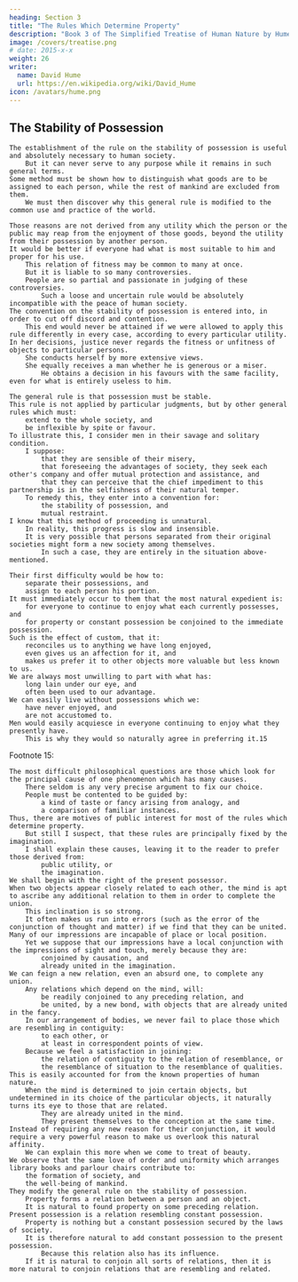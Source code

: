 ```yaml
---
heading: Section 3
title: "The Rules Which Determine Property"
description: "Book 3 of The Simplified Treatise of Human Nature by Hume"
image: /covers/treatise.png
# date: 2015-x-x
weight: 26
writer:
  name: David Hume
  url: https://en.wikipedia.org/wiki/David_Hume
icon: /avatars/hume.png
---
```




## The Stability of Possession

    The establishment of the rule on the stability of possession is useful and absolutely necessary to human society.
        But it can never serve to any purpose while it remains in such general terms.
    Some method must be shown how to distinguish what goods are to be assigned to each person, while the rest of mankind are excluded from them.
        We must then discover why this general rule is modified to the common use and practice of the world.

    Those reasons are not derived from any utility which the person or the public may reap from the enjoyment of those goods, beyond the utility from their possession by another person.
    It would be better if everyone had what is most suitable to him and proper for his use.
        This relation of fitness may be common to many at once.
        But it is liable to so many controversies.
        People are so partial and passionate in judging of these controversies.
            Such a loose and uncertain rule would be absolutely incompatible with the peace of human society.
    The convention on the stability of possession is entered into, in order to cut off discord and contention.
        This end would never be attained if we were allowed to apply this rule differently in every case, according to every particular utility.
    In her decisions, justice never regards the fitness or unfitness of objects to particular persons.
        She conducts herself by more extensive views.
        She equally receives a man whether he is generous or a miser.
            He obtains a decision in his favours with the same facility, even for what is entirely useless to him.

    The general rule is that possession must be stable.
    This rule is not applied by particular judgments, but by other general rules which must:
        extend to the whole society, and
        be inflexible by spite or favour.
    To illustrate this, I consider men in their savage and solitary condition.
        I suppose:
            that they are sensible of their misery,
            that foreseeing the advantages of society, they seek each other's company and offer mutual protection and assistance, and
            that they can perceive that the chief impediment to this partnership is in the selfishness of their natural temper.
        To remedy this, they enter into a convention for:
            the stability of possession, and
            mutual restraint.
    I know that this method of proceeding is unnatural.
        In reality, this progress is slow and insensible.
        It is very possible that persons separated from their original societies might form a new society among themselves.
            In such a case, they are entirely in the situation above-mentioned.

    Their first difficulty would be how to:
        separate their possessions, and
        assign to each person his portion.
    It must immediately occur to them that the most natural expedient is:
        for everyone to continue to enjoy what each currently possesses, and
        for property or constant possession be conjoined to the immediate possession.
    Such is the effect of custom, that it:
        reconciles us to anything we have long enjoyed,
        even gives us an affection for it, and
        makes us prefer it to other objects more valuable but less known to us.
    We are always most unwilling to part with what has:
        long lain under our eye, and
        often been used to our advantage.
    We can easily live without possessions which we:
        have never enjoyed, and
        are not accustomed to.
    Men would easily acquiesce in everyone continuing to enjoy what they presently have.
        This is why they would so naturally agree in preferring it.15


Footnote 15:

    The most difficult philosophical questions are those which look for the principal cause of one phenomenon which has many causes.
        There seldom is any very precise argument to fix our choice.
        People must be contented to be guided by:
            a kind of taste or fancy arising from analogy, and
            a comparison of familiar instances.
    Thus, there are motives of public interest for most of the rules which determine property.
        But still I suspect, that these rules are principally fixed by the imagination.
        I shall explain these causes, leaving it to the reader to prefer those derived from:
            public utility, or
            the imagination.
    We shall begin with the right of the present possessor.
    When two objects appear closely related to each other, the mind is apt to ascribe any additional relation to them in order to complete the union.
        This inclination is so strong.
        It often makes us run into errors (such as the error of the conjunction of thought and matter) if we find that they can be united.
    Many of our impressions are incapable of place or local position.
        Yet we suppose that our impressions have a local conjunction with the impressions of sight and touch, merely because they are:
            conjoined by causation, and
            already united in the imagination.
    We can feign a new relation, even an absurd one, to complete any union.
        Any relations which depend on the mind, will:
            be readily conjoined to any preceding relation, and
            be united, by a new bond, with objects that are already united in the fancy.
        In our arrangement of bodies, we never fail to place those which are resembling in contiguity:
            to each other, or
            at least in correspondent points of view.
        Because we feel a satisfaction in joining:
            the relation of contiguity to the relation of resemblance, or
            the resemblance of situation to the resemblance of qualities.
    This is easily accounted for from the known properties of human nature.
        When the mind is determined to join certain objects, but undetermined in its choice of the particular objects, it naturally turns its eye to those that are related.
            They are already united in the mind.
            They present themselves to the conception at the same time.
    Instead of requiring any new reason for their conjunction, it would require a very powerful reason to make us overlook this natural affinity.
        We can explain this more when we come to treat of beauty.
    We observe that the same love of order and uniformity which arranges library books and parlour chairs contribute to:
        the formation of society, and
        the well-being of mankind.
    They modify the general rule on the stability of possession.
        Property forms a relation between a person and an object.
        It is natural to found property on some preceding relation.
    Present possession is a relation resembling constant possession.
        Property is nothing but a constant possession secured by the laws of society.
        It is therefore natural to add constant possession to the present possession.
            Because this relation also has its influence.
        If it is natural to conjoin all sorts of relations, then it is more natural to conjoin relations that are resembling and related.


